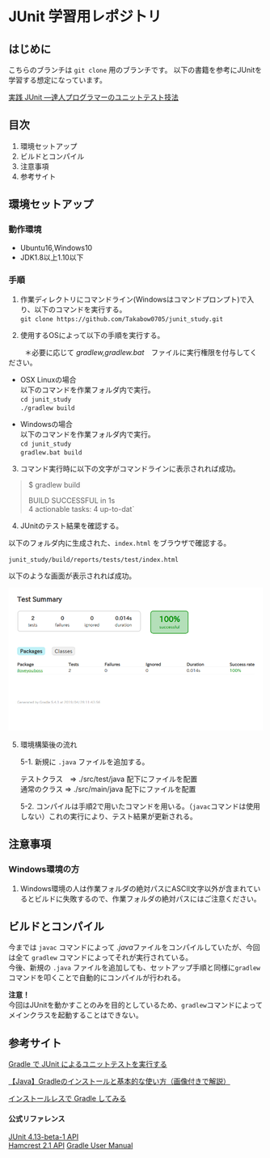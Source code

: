 # JUnit 学習用レポジトリ

## はじめに

こちらのブランチは `git clone` 用のブランチです。
以下の書籍を参考にJUnitを学習する想定になっています。

[実践 JUnit ―達人プログラマーのユニットテスト技法](https://www.amazon.co.jp/%E5%AE%9F%E8%B7%B5-JUnit-%E2%80%95%E9%81%94%E4%BA%BA%E3%83%97%E3%83%AD%E3%82%B0%E3%83%A9%E3%83%9E%E3%83%BC%E3%81%AE%E3%83%A6%E3%83%8B%E3%83%83%E3%83%88%E3%83%86%E3%82%B9%E3%83%88%E6%8A%80%E6%B3%95-Jeff-Langr/dp/4873117305)  

## 目次

1. 環境セットアップ
2. ビルドとコンパイル
3. 注意事項
4. 参考サイト

## 環境セットアップ

### 動作環境

- Ubuntu16,Windows10
- JDK1.8以上1.10以下

### 手順

1. 作業ディレクトリにコマンドライン(Windowsはコマンドプロンプト)で入り、以下のコマンドを実行する。  
`git clone https://github.com/Takabow0705/junit_study.git`  

2. 使用するOSによって以下の手順を実行する。

　　
＊必要に応じて *gradlew,gradlew.bat*　ファイルに実行権限を付与してください。

- OSX Linuxの場合  
以下のコマンドを作業フォルダ内で実行。  
`cd junit_study`  
`./gradlew build`

- Windowsの場合  
以下のコマンドを作業フォルダ内で実行。   
`cd junit_study`  
`gradlew.bat build`

3. コマンド実行時に以下の文字がコマンドラインに表示されれば成功。  

> $ gradlew build
>  
> BUILD SUCCESSFUL in 1s  
> 4 actionable tasks: 4 up-to-dat`


4. JUnitのテスト結果を確認する。

以下のフォルダ内に生成された、`index.html` をブラウザで確認する。

`junit_study/build/reports/tests/test/index.html`  

以下のような画面が表示されれば成功。

<img src="./picture/junit_result.png" alt="JUnitテスト結果" title="JUnitテスト結果">

5. 環境構築後の流れ

    5-1. 新規に `.java` ファイルを追加する。

    テストクラス　=> ./src/test/java 配下にファイルを配置  
    通常のクラス  => ./src/main/java 配下にファイルを配置

    5-2. コンパイルは手順2で用いたコマンドを用いる。（`javac`コマンドは使用しない）これの実行により、テスト結果が更新される。

## 注意事項

### Windows環境の方　

1. Windows環境の人は作業フォルダの絶対パスにASCII文字以外が含まれているとビルドに失敗するので、作業フォルダの絶対パスにはご注意ください。


## ビルドとコンパイル

今までは `javac` コマンドによって *.java*ファイルをコンパイルしていたが、今回は全て `gradlew` コマンドによってそれが実行されている。  
今後、新規の `.java` ファイルを追加しても、セットアップ手順と同様に`gradlew`コマンドを叩くことで自動的にコンパイルが行われる。

**注意！**  
今回はJUnitを動かすことのみを目的としているため、`gradlew`コマンドによってメインクラスを起動することはできない。

## 参考サイト

[Gradle で JUnit によるユニットテストを実行する](https://maku77.github.io/gradle/test-junit.html) 

[【Java】Gradleのインストールと基本的な使い方（画像付きで解説）](https://eng-entrance.com/gradle-install-use)

[インストールレスで Gradle してみる](http://d.hatena.ne.jp/bluepapa32/20110308/1299602195)

#### 公式リファレンス

[JUnit 4.13-beta-1 API](https://junit.org/junit4/javadoc/latest/index.html)  
[Hamcrest 2.1 API](http://hamcrest.org/JavaHamcrest/javadoc/2.1/)
[Gradle User Manual](https://docs.gradle.org/current/userguide/userguide.html)
